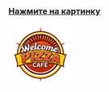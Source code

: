 <a href="https://drive.google.com/file/d/1D0swmrbW2vEMFfoKP_xhP1b19IdixZ8j/view?usp=drive_link" target="_blank" style="text-align:center;"><h3>Нажмите на картинку</h3><img src="common/welcome.png" style="width:25%; height:auto;"/></a>
